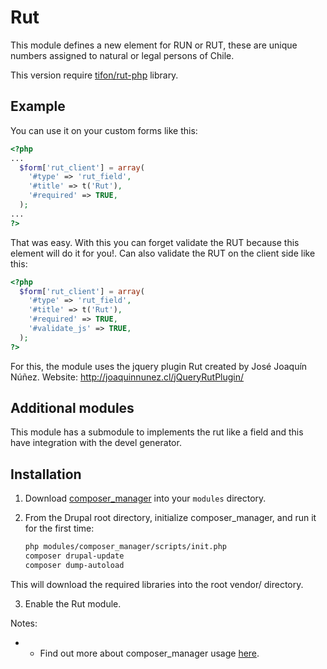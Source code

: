 
Rut
===
This module defines a new element for RUN or RUT, these are unique numbers
assigned to natural or legal persons of Chile.

This version require [tifon/rut-php](https://github.com/Tifon-/rut-php) library.

Example
-------

You can use it on your custom forms like this:


```php
<?php
...
  $form['rut_client'] = array(
    '#type' => 'rut_field',
    '#title' => t('Rut'),
    '#required' => TRUE,
  );
...
?>
```

That was easy. With this you can forget validate the RUT because this element
will do it for you!.
Can also validate the RUT on the client side like this:

```php
<?php
  $form['rut_client'] = array(
    '#type' => 'rut_field',
    '#title' => t('Rut'),
    '#required' => TRUE,
    '#validate_js' => TRUE,
  );
?>
```

For this, the module uses the jquery plugin Rut created by José Joaquín Núñez.
Website: http://joaquinnunez.cl/jQueryRutPlugin/


Additional modules
------------------
This module has a submodule to implements the rut like a field and this have
integration with the devel generator.


Installation
-------------

1. Download [composer_manager](https://drupal.org/project/composer_manager) into your
   `modules` directory.

2. From the Drupal root directory, initialize composer_manager, and run it for the first time:

   ```sh
   php modules/composer_manager/scripts/init.php
   composer drupal-update
   composer dump-autoload
   ```
This will download the required libraries into the root vendor/ directory.

3. Enable the Rut module.

Notes:
- * Find out more about composer_manager usage [here](https://www.drupal.org/node/2405811).